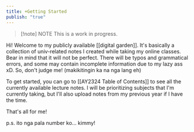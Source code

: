 ```yaml
---
title: +Getting Started
publish: "true"
---
```

> [!note] NOTE
> This is a work in progress.

Hi! Welcome to my publicly available [[digital garden]]. It's basically a collection of univ-related notes I created while taking my online classes. Bear in mind that it will not be perfect. There will be typos and grammatical errors, and some may contain incomplete information due to my lazy ass xD. So, don't judge me! (makikitingin ka na nga lang eh)

To get started, you can go to [[AY2324 Table of Contents]] to see all the currently available lecture notes. I will be prioritizing subjects that I'm currently taking, but I'll also upload notes from my previous year if I have the time.

That's all for me!

p.s. ito nga pala number ko... kimmy!